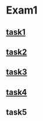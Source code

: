 # Exam1

## [task1](https://github.com/eldorjonneymatov/task1)

## [task2](https://github.com/eldorjonneymatov/task2)

## [task3](https://github.com/eldorjonneymatov/task3)

## [task4](https://github.com/eldorjonneymatov/task4)

## task5